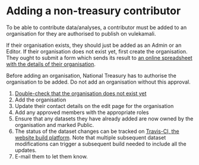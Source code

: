 # Adding a non-treasury contributor

To be able to contribute data/analyses, a contributor must be added to an organisation for they are authorised to publish on vulekamali.

If their organisation exists, they should just be added as an Admin or an Editor. If their organisation does not exist yet, first create the organisation. They ought to submit a form which sends its result to [an online spreadsheet with the details of their organisation](https://docs.google.com/spreadsheets/d/1VQmoAQVf4rskF48JXmY1OIEnBj4QMholLQ-wNPp0tbw/edit#gid=246380462).

Before adding an organisation, National Treasury has to authorise the organisation to be added. Do not add an organisation without this approval.

1. [Double-check that the organisation does not exist yet](https://data.vulekamali.gov.za/organization)
2. Add the organisation
3. Update their contact details on the edit page for the organisation
4. Add any approved members with the appropriate roles
5. Ensure that any datasets they have already added are now owned by the organisation and marked Public.
6. The status of the dataset changes can be tracked on [Travis-CI, ](https://travis-ci.org/OpenUpSA/static-budget-portal/builds)[the website build platform](https://travis-ci.org/OpenUpSA/static-budget-portal/builds). Note that multiple subsequent dataset modifications can trigger a subsequent build needed to include all the updates.
7. E-mail them to let them know.

